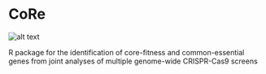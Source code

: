 # CoRe
![alt text](https://github.com/francescojm/CRISPRcleanR/blob/master/web/CCRlogo.jpg)

R package for the identification of core-fitness and common-essential genes from joint analyses of multiple genome-wide CRISPR-Cas9 screens

